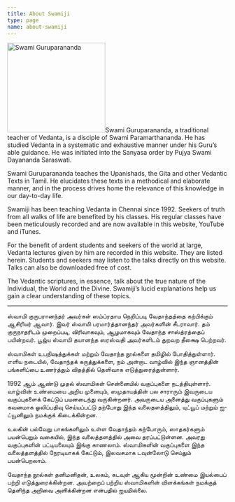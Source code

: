 ```yaml
---
title: About Swamiji
type: page
name: about-swamiji
---
```


<img class="alignright size-full wp-image-791" alt="Swami Guruparananda" src="/img/swami-guruparananda.jpg" width="224" height="205">Swami Guruparananda, a traditional teacher of Vedanta, is a disciple of Swami Paramarthananda. He has studied Vedanta in a systematic and exhaustive manner under his Guru’s able guidance. He was initiated into the Sanyasa order by Pujya Swami Dayananda Saraswati.

Swami Guruparananda teaches the Upanishads, the Gita and other Vedantic Texts in Tamil. He elucidates these texts in a methodical and elaborate manner, and in the process drives home the relevance of this knowledge in our day-to-day life.

Swamiji has been teaching Vedanta in Chennai since 1992. Seekers of truth from all walks of life are benefited by his classes. His regular classes have been meticulously recorded and are now available in this website, YouTube and iTunes.

For the benefit of ardent students and seekers of the world at large, Vedanta lectures given by him are recorded in this website. They are listed herein. Students and seekers may listen to the talks directly on this website. Talks can also be downloaded free of cost.

The Vedantic scriptures, in essence, talk about the true nature of the Individual, the World and the Divine. Swamiji’s lucid explanations help us gain a clear understanding of these topics.

* * * * * * * * * * * *

ஸ்வாமி குருபரானந்தர் அவர்கள் ஸம்ப்ரதாய நெறிப்படி வேதாந்தத்தை கற்பிக்கும் ஆசிரியர் ஆவார். இவர் ஸ்வாமி பரமார்த்தானந்தர் அவர்களின் சீடராவார். தம் குருநாதரிடம் முறைப்படி, விரிவாகவும், ஆழமாகவும் வேதாந்த சாஸ்த்ரத்தைப் பயின்றவர். பூஜ்ய ஸ்வாமி தயானந்த ஸரஸ்வதி அவர்களிடம் துறவற தீக்ஷை பெற்றவர்.

ஸ்வாமிகள் உபநிஷத்துக்கள் மற்றும் வேதாந்த நூல்களை தமிழில் போதித்துள்ளார். எளிய நடையில், வேதாந்தக் கருத்துக்களை, நம் அன்றாட வாழ்வில் இந்த ஞானத்தின் பங்களிப்பை உணர்த்தும் விதத்தில் தெளிவாக எடுத்துரைத்துள்ளார்.

1992 ஆம் ஆண்டு முதல் ஸ்வாமிகள் சென்னையில் வகுப்புகளை நடத்தியுள்ளார். வாழ்வின் உண்மையை அறிய முனையும், ஸமுதாயத்தின் பல சாராரும் இவருடைய வகுப்புகளைக் கேட்டுப் பயனடைந்து வருகின்றனர். அவருடைய அனைத்து வகுப்புகளும் கவனமாக ஓலிப்பதிவு செய்யப்பட்டு தற்போது இந்த வலைதளத்திலும், யுட்யூப் மற்றும் ஐ-ட்யூனிலும் நமக்குக் கிடைக்கின்றன.

உலகின் பல்வேறு பாகங்களிலும் உள்ள வேதாந்தம் கற்போரும், ஸாதகர்களும் பயன்பெறும் வகையில், இந்த வலைத்தளத்தில் அவை தரப்பட்டுள்ளன. அவரது வகுப்புகளின் பட்டியலையும் இங்கு காணலாம். ஸ்வாமிகளின் வகுப்புகளை இந்த வலைத்தளத்தில் நேரடியாகக் கேட்டும், இலவசமாக டவுன்லோடு செய்தும் பயன்பெறலாம்.

வேதாந்த நூல்கள் தனிமனிதன், உலகம், கடவுள் ஆகிய மூன்றின் உண்மை இயல்பைப் பற்றி எடுத்துரைக்கின்றன. அவற்றைப் பற்றிய ஸ்வாமிகளின் விளக்கங்கள் நமக்குத் தெளிந்த அறிவை அளிக்கின்றன என்பதில் ஐயமில்லை.
